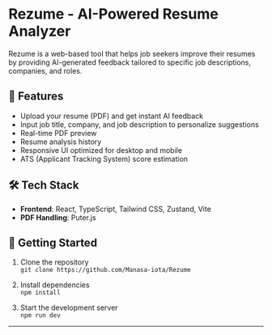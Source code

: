 # Rezume - AI-Powered Resume Analyzer

Rezume is a web-based tool that helps job seekers improve their resumes by providing AI-generated feedback tailored to specific job descriptions, companies, and roles.

## 🚀 Features
- Upload your resume (PDF) and get instant AI feedback
- Input job title, company, and job description to personalize suggestions
- Real-time PDF preview
- Resume analysis history
- Responsive UI optimized for desktop and mobile
- ATS (Applicant Tracking System) score estimation

## 🛠️ Tech Stack
- **Frontend**: React, TypeScript, Tailwind CSS, Zustand, Vite
- **PDF Handling**: Puter.js
## 📝 Getting Started
1. Clone the repository  
   `git clone https://github.com/Manasa-iota/Rezume`

2. Install dependencies  
   `npm install`

3. Start the development server  
   `npm run dev`

---
